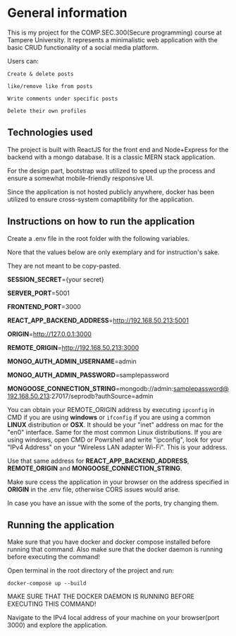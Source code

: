 # General information

This is my project for the COMP.SEC.300(Secure programming) course at Tampere University. It represents a minimalistic web application with the basic CRUD functionality of a social media platform.

Users can: 

    Create & delete posts

    like/remove like from posts

    Write comments under specific posts
    
    Delete their own profiles

## Technologies used

The project is built with ReactJS for the front end and Node+Express for the backend with a mongo database. It is a classic MERN stack application. 

For the design part, bootstrap was utilized to speed up the process and ensure a somewhat mobile-friendly responsive UI.

Since the application is not hosted publicly anywhere, docker has been utilized to ensure cross-system comaptibility for the application.

## Instructions on how to run the application

Create a .env file in the root folder with the following variables.

Nore that the values below are only exemplary and for instruction's sake. 

They are not meant to be copy-pasted.

**SESSION_SECRET**={your secret}

**SERVER_PORT**=5001

**FRONTEND_PORT**=3000

**REACT_APP_BACKEND_ADDRESS**=http://192.168.50.213:5001

**ORIGIN**=http://127.0.0.1:3000

**REMOTE_ORIGIN**=http://192.168.50.213:3000

**MONGO_AUTH_ADMIN_USERNAME**=admin

**MONGO_AUTH_ADMIN_PASSWORD**=samplepassword

**MONGOOSE_CONNECTION_STRING**=mongodb://admin:samplepassword@192.168.50.213:27017/seprodb?authSource=admin

You can obtain your REMOTE_ORIGIN address by executing `ipconfig` in CMD if you are using **windows** or `ifconfig` if you are using a common **LINUX** distribution or **OSX**.
It should be your "inet" address on mac for the "en0" interface. Same for the most common Linux distributions.
If you are using windows, open CMD or Powrshell and write "ipconfig", look for your "IPv4 Address" on your "Wireless LAN adapter Wi-Fi". This is your address.

Use that same address for **REACT_APP_BACKEND_ADDRESS**, **REMOTE_ORIGIN** and **MONGOOSE_CONNECTION_STRING**.

Make sure ccess the application in your browser on the address specified in **ORIGIN** in the .env file, otherwise CORS issues would arise.

In case you have an issue with the some of the ports, try changing them.

## Running the application

Make sure that you have docker and docker compose installed before running that command. Also make sure that the docker daemon is running before executing the command!


Open terminal in the root directory of the project and run:

`docker-compose up --build`

MAKE SURE THAT THE DOCKER DAEMON IS RUNNING BEFORE EXECUTING THIS COMMAND!

Navigate to the IPv4 local address of your machine on your browser(port 3000) and explore the application.
